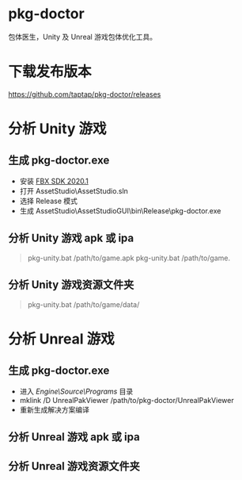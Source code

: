 # pkg-doctor
包体医生，Unity 及 Unreal 游戏包体优化工具。

# 下载发布版本
https://github.com/taptap/pkg-doctor/releases

# 分析 Unity 游戏

## 生成 pkg-doctor.exe
- 安装 [FBX SDK 2020.1](https://www.autodesk.com/content/dam/autodesk/www/adn/fbx/2020-1/fbx20201_fbxsdk_vs2017_win.exe)
- 打开 AssetStudio\AssetStudio.sln
- 选择 Release 模式
- 生成 AssetStudio\AssetStudioGUI\bin\Release\pkg-doctor.exe

## 分析 Unity 游戏 apk 或 ipa

> pkg-unity.bat /path/to/game.apk
> pkg-unity.bat /path/to/game.

## 分析 Unity 游戏资源文件夹

> pkg-unity.bat /path/to/game/data/

# 分析 Unreal 游戏

## 生成 pkg-doctor.exe
- 进入 *Engine\Source\Programs* 目录
- mklink /D UnrealPakViewer /path/to/pkg-doctor/UnrealPakViewer
- 重新生成解决方案编译

## 分析 Unreal 游戏 apk 或 ipa

## 分析 Unreal 游戏资源文件夹

